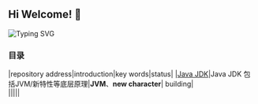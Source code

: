 ## Hi Welcome! 👋

<!--

**Here are some ideas to get you started:**

🙋‍♀️ A short introduction - what is your organization all about?
🌈 Contribution guidelines - how can the community get involved?
👩‍💻 Useful resources - where can the community find your docs? Is there anything else the community should know?
🍿 Fun facts - what does your team eat for breakfast?
🧙 Remember, you can do mighty things with the power of [Markdown](https://docs.github.com/github/writing-on-github/getting-started-with-writing-and-formatting-on-github/basic-writing-and-formatting-syntax)
-->

![Typing SVG](https://cdn.jsdelivr.net/gh/goldstine/MyImages/typing.svg)

### 目录
|repository address|introduction|key words|status|
|[Java JDK](https://github.com/Noahs-Ark-lab/JDK21)|Java JDK 包括JVM/新特性等底层原理|**JVM**、**new character**| building|    
|||||



















